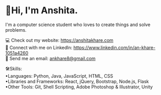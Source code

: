 <h1> 👋Hi, I'm Anshita. </h1>
I'm a computer science student who loves to create things and solve problems.

💻 Check out my website: https://anshitakhare.com <br>
👤 Connect with me on LinkedIn: https://www.linkedin.com/in/an-khare-1051a4260<br>
📧 Send me an email: ankhare8@gmail.com

🛠️Skills: <br>
•Languages: Python, Java, JavaScript, HTML, CSS <br>
•Libraries and Frameworks: React, jQuery, Bootstrap, Node.js, Flask <br>
•Other Tools: Git, Shell Scripting, Adobe Photoshop & Illustrator, Unity

